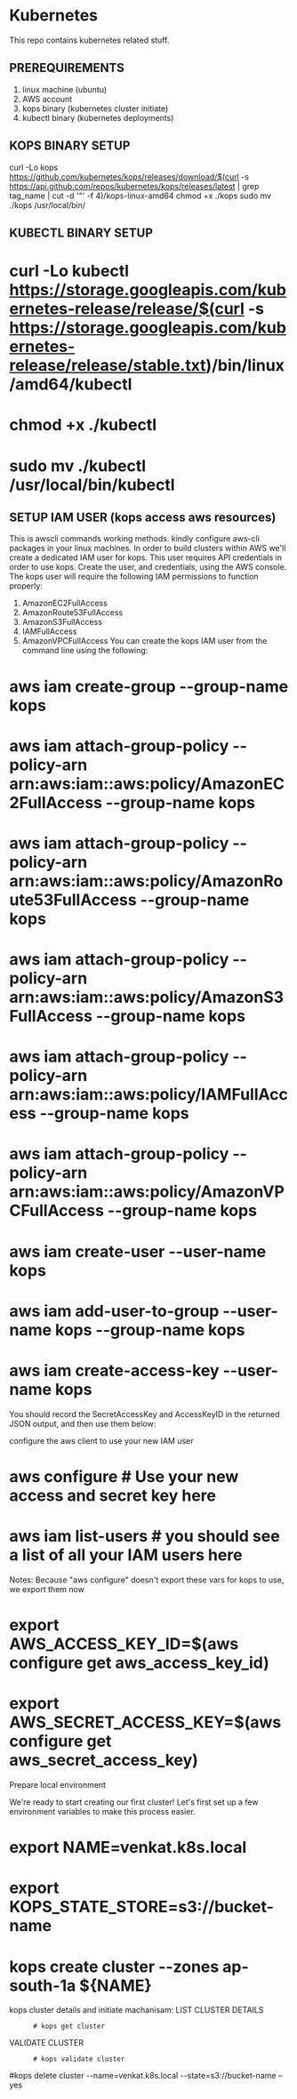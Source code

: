 # Kubernetes
This repo contains kubernetes related stuff. 

## PREREQUIREMENTS
1. linux machine (ubuntu)
2. AWS account
3. kops binary (kubernetes cluster initiate)
4. kubectl binary (kubernetes deployments)


## KOPS BINARY SETUP
   curl -Lo kops https://github.com/kubernetes/kops/releases/download/$(curl -s https://api.github.com/repos/kubernetes/kops/releases/latest | grep tag_name | cut -d '"' -f 4)/kops-linux-amd64
   chmod +x ./kops
   sudo mv ./kops /usr/local/bin/

## KUBECTL BINARY SETUP
   # curl -Lo kubectl https://storage.googleapis.com/kubernetes-release/release/$(curl -s https://storage.googleapis.com/kubernetes-release/release/stable.txt)/bin/linux/amd64/kubectl
   # chmod +x ./kubectl
   # sudo mv ./kubectl /usr/local/bin/kubectl

## SETUP IAM USER (kops access aws resources)
This is awscli commands working methods. kindly configure aws-cli packages in your linux machines.
In order to build clusters within AWS we'll create a dedicated IAM user for kops. This user requires API credentials in order to use kops. Create the user, and credentials, using the AWS console.
The kops user will require the following IAM permissions to function properly:
   1. AmazonEC2FullAccess
   2. AmazonRoute53FullAccess
   3. AmazonS3FullAccess
   4. IAMFullAccess
   5. AmazonVPCFullAccess
You can create the kops IAM user from the command line using the following:
   # aws iam create-group --group-name kops
   # aws iam attach-group-policy --policy-arn arn:aws:iam::aws:policy/AmazonEC2FullAccess --group-name kops
   # aws iam attach-group-policy --policy-arn arn:aws:iam::aws:policy/AmazonRoute53FullAccess --group-name kops
   # aws iam attach-group-policy --policy-arn arn:aws:iam::aws:policy/AmazonS3FullAccess --group-name kops
   # aws iam attach-group-policy --policy-arn arn:aws:iam::aws:policy/IAMFullAccess --group-name kops
   # aws iam attach-group-policy --policy-arn arn:aws:iam::aws:policy/AmazonVPCFullAccess --group-name kops
   # aws iam create-user --user-name kops
   # aws iam add-user-to-group --user-name kops --group-name kops
   # aws iam create-access-key --user-name kops
   
You should record the SecretAccessKey and AccessKeyID in the returned JSON output, and then use them below:

configure the aws client to use your new IAM user
   # aws configure           # Use your new access and secret key here
   # aws iam list-users      # you should see a list of all your IAM users here
Notes:
Because "aws configure" doesn't export these vars for kops to use, we export them now


   # export AWS_ACCESS_KEY_ID=$(aws configure get aws_access_key_id)
   # export AWS_SECRET_ACCESS_KEY=$(aws configure get aws_secret_access_key)


Prepare local environment

We're ready to start creating our first cluster! Let's first set up a few environment variables to make this process easier.
# export NAME=venkat.k8s.local
# export KOPS_STATE_STORE=s3://bucket-name


# kops create cluster --zones ap-south-1a ${NAME}

kops cluster details and initiate machanisam:
   LIST CLUSTER DETAILS

          # kops get cluster
VALIDATE CLUSTER

          # kops validate cluster

#kops delete cluster --name=venkat.k8s.local --state=s3://bucket-name –yes
